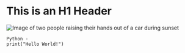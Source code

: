 # This is an H1 Header
![Image of two people raising their hands out of a car during sunset](https://media.istockphoto.com/id/537458148/photo/lifting-the-sun.jpg?s=2048x2048&w=is&k=20&c=sbUhnIXQY3DyhmtKkipZAYGZZwFWlK6S7dM9ccKJpbA=)
```
Python - 
print("Hello World!")
```
